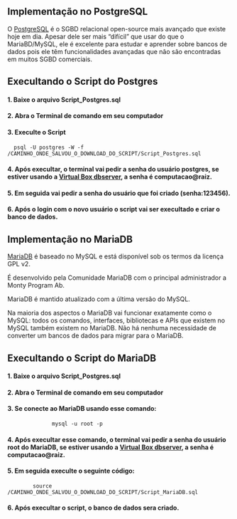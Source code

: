## Implementação no PostgreSQL
O [PostgreSQL](https://www.postgresql.org) é o SGBD relacional open-source mais
avançado que existe hoje em dia. Apesar dele ser mais “difícil” que usar do que o
MariaBD/MySQL, ele é excelente para estudar e aprender sobre bancos de dados
pois ele têm funcionalidades avançadas que não são encontradas em muitos SGBD
comerciais.

## Execultando o Script do Postgres

#### 1. Baixe o arquivo Script_Postgres.sql

#### 2. Abra o Terminal de comando em seu computador

#### 3. Execulte o Script
      psql -U postgres -W -f /CAMINHO_ONDE_SALVOU_O_DOWNLOAD_DO_SCRIPT/Script_Postgres.sql
#### 4. Após execultar, o terminal vai pedir a senha do usuário postgres, se estiver usando a [Virtual Box dbserver](https://www.computacaoraiz.com.br/2022/03/17/maquina-virtual-para-o-estudo-de-sistemas-de-gerenciamento-de-bancos-de-dados-db-server/), a senha é computacao@raiz.
#### 5. Em seguida vai pedir a senha do usuário que foi criado (senha:123456).

#### 6. Após o login com o novo usuário o script vai ser execultado e criar o banco de dados.

## Implementação no MariaDB
[MariaDB](https://mariadb.com) é baseado no MySQL e está disponível sob os termos da licença GPL v2.

É desenvolvido pela Comunidade MariaDB com o principal administrador a Monty Program Ab.

MariaDB é mantido atualizado com a última versão do MySQL.

Na maioria dos aspectos o MariaDB vai funcionar exatamente como o MySQL: todos os comandos, interfaces, bibliotecas e APIs que existem no MySQL também existem no MariaDB. Não há nenhuma necessidade de converter um bancos de dados para migrar para o MariaDB.

## Execultando o Script do MariaDB


#### 1. Baixe o arquivo Script_Postgres.sql

#### 2. Abra o Terminal de comando em seu computador

#### 3. Se conecte ao MariaDB usando esse comando:                
                  mysql -u root -p               
#### 4. Após execultar esse comando, o terminal vai pedir a senha do usuário root do MariaDB, se estiver usando a [Virtual Box dbserver](https://www.computacaoraiz.com.br/2022/03/17/maquina-virtual-para-o-estudo-de-sistemas-de-gerenciamento-de-bancos-de-dados-db-server/), a senha é computacao@raiz.

#### 5. Em seguida execulte o seguinte código:
            source /CAMINHO_ONDE_SALVOU_O_DOWNLOAD_DO_SCRIPT/Script_MariaDB.sql

#### 6. Após execultar o script, o banco de dados sera criado.

